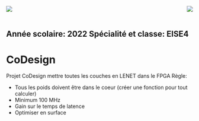 <p>
<img src= https://github.com/kibouasteve/CoDesign/assets/71629695/5523b2d0-aeb7-485c-8bdd-dbb5c23ea22e p align="left">
<img src=https://github.com/kibouasteve/CoDesign/assets/71629695/ee78a014-0f7c-4ffa-82ed-bfce217817c7  p align ="right">
</p>

<br />
<br />
<h2>
<h2 align ="left"> Année scolaire: 2022  Spécialité et classe: EISE4
</h2>
  
# CoDesign
Projet CoDesign 
mettre toutes les couches en LENET dans le FPGA
Règle: 
  - Tous les poids doivent être dans le coeur (créer une fonction pour tout calculer) 
  - Minimum 100 MHz
  - Gain sur le temps de latence
  - Optimiser en surface


